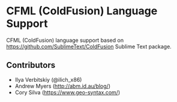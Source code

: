 # CFML (ColdFusion) Language Support

CFML (ColdFusion) language support based on https://github.com/SublimeText/ColdFusion Sublime Text package.

## Contributors

* Ilya Verbitskiy (@ilich_x86)
* Andrew Myers (http://abm.id.au/blog/)
* Cory Silva (https://www.geo-syntax.com/)
